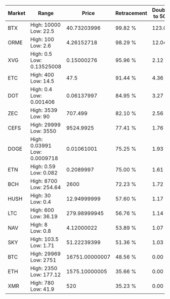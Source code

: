 | Market | Range | Price| Retracement | Doubles to 50% |
| --- | --- | --- | --- | --- |
| BTX | High: 10000<br />Low: 22.5 | 40.73203996 | 99.82 % | 123.03 |
| ORME | High: 100<br />Low: 2.6 | 4.26152718 | 98.29 % | 12.04 |
| XVG | High: 0.5<br />Low: 0.13525008 | 0.15000276 | 95.96 % | 2.12 |
| ETC | High: 400<br />Low: 14.5 | 47.5 | 91.44 % | 4.36 |
| DOT | High: 0.4<br />Low: 0.001406 | 0.06137997 | 84.95 % | 3.27 |
| ZEC | High: 3539<br />Low: 90 | 707.499 | 82.10 % | 2.56 |
| CEFS | High: 29999<br />Low: 3550 | 9524.9925 | 77.41 % | 1.76 |
| DOGE | High: 0.03991<br />Low: 0.0009718 | 0.01061001 | 75.25 % | 1.93 |
| ETN | High: 0.59<br />Low: 0.082 | 0.2089997 | 75.00 % | 1.61 |
| BCH | High: 8700<br />Low: 254.64 | 2600 | 72.23 % | 1.72 |
| HUSH | High: 30<br />Low: 0.4 | 12.94999999 | 57.60 % | 1.17 |
| LTC | High: 600<br />Low: 36.19 | 279.98999945 | 56.76 % | 1.14 |
| NAV | High: 8<br />Low: 0.8 | 4.12000022 | 53.89 % | 1.07 |
| SKY | High: 103.5<br />Low: 1.71 | 51.22239399 | 51.36 % | 1.03 |
| BTC | High: 29969<br />Low: 2751 | 16751.00000007 | 48.56 % | 0.00 |
| ETH | High: 2350<br />Low: 177.12 | 1575.10000005 | 35.66 % | 0.00 |
| XMR | High: 780<br />Low: 41.9 | 520 | 35.23 % | 0.00 |
